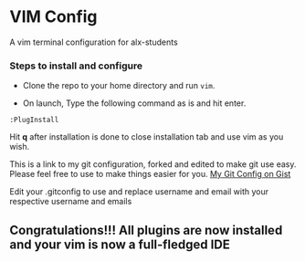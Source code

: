 # VIM Config
A vim terminal configuration for alx-students

### Steps to install and configure

* Clone the repo to your home directory and run `vim`.

* On launch, Type the following command as is and hit enter.

```
:PlugInstall
```

Hit **q** after installation is done to close installation tab and use vim as you wish.


This is a link to my git configuration, forked and edited to make git use easy. Please feel free to use to make things easier for you.
[My Git Config on Gist](https://gist.github.com/CharaD7/cb0ad320e980c4f0dbad0b5528b542a9)

Edit your .gitconfig to use and replace username and email with your respective username and emails


## Congratulations!!! All plugins are now installed and your vim is now a full-fledged IDE
